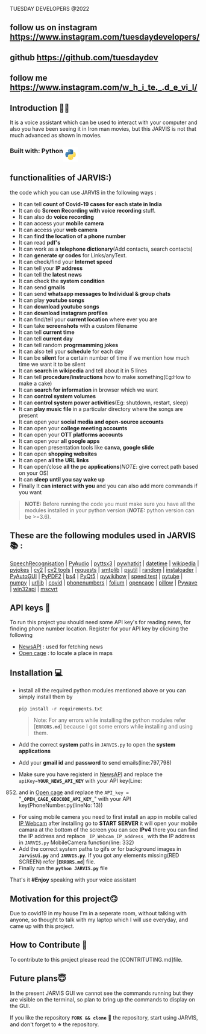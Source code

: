  TUESDAY DEVELOPERS @2022

## follow us on instagram  https://www.instagram.com/tuesdaydevelopers/

## github https://github.com/tuesdaydev

## follow me  https://www.instagram.com/w_h_i_te._.d_e_vi_l/


## Introduction 👨‍💻
It is a voice assistant which can be used to interact with your computer and also you have been seeing it in Iron man movies, but this JARVIS is not that much advanced as shown in movies. 

### Built with: Python<img src="https://raw.githubusercontent.com/github/explore/80688e429a7d4ef2fca1e82350fe8e3517d3494d/topics/python/python.png" alt="Python" height="40" style="vertical-align:top">

 

## functionalities of JARVIS:)

the code which you can use JARVIS in the following ways :

- It can tell **count of Covid-19 cases for each state in India**
- It can do **Screen Recording with voice recording** stuff.
- It can also do **voice recording**
- It can access your **mobile camera**
- It can access your **web camera**
- It can **find the location of a phone number**
- It can read **pdf's**
- It can work as a **telephone dictionary**(Add contacts, search contacts)
- It can **generate qr codes** for Links/anyText.
- It can check/find your **Internet speed**
- It can tell your **IP address**
- It can tell the **latest news**
- It can check the **system condition**
- It can send **gmails**
- It can send **whatsapp messages to Individual & group chats**
- It can play **youtube songs**
- It can **download youtube songs** 
- It can **download instagram profiles**
- It can find/tell your **current location** where ever you are
- It can take **screenshots** with a custom filename 
- It can tell **current time**
- It can tell **current day**
- It can tell random **progrmamming jokes**
- It can also tell your **schedule** for each day
- It can be **silent** for a certain number of time if we mention how much time we want it to be silent
- It can **search in wikipedia** and tell about it in 5 lines
- It can tell **procedure/instructions** how to make something(Eg:How to make a cake)
- It can **search for information** in browser which we want
- It can **control system volumes**
- It can **control system power activities**(Eg: shutdown, restart, sleep)
- It can **play music file** in a particular directory where the songs are present
- It can open your **social media and open-source accounts**
- It can open your **college meeting accounts**
- It can open your **OTT platforms accounts**
- It can open your **all google apps**
- It can open presentation tools like **canva, google slide**
- It can open **shopping websites**
- It can open **all the URL links**
- It can open/close **all the pc applications**(*NOTE*: give correct path based on your OS)
- It can **sleep until you say wake up**
- Finally It **can interact with you** and you can also add more commands if you want

> **NOTE:** Before running the code you must make sure you have all the modules installed in your python version
 (***NOTE:*** python version can be >=3.6).




## These are the following modules used in JARVIS📚 :

[SpeechRecognisation](https://pypi.org/project/SpeechRecognition/) | [PyAudio](https://pypi.org/project/PyAudio/) | [pyttsx3](https://pypi.org/project/pyttsx3/) | [pywhatkit](https://pypi.org/project/pywhatkit/) | [datetime](https://pypi.org/project/DateTime/) | [wikipedia](https://pypi.org/project/wikipedia/) | [pyjokes](https://pypi.org/project/pyjokes/) | [cv2](https://pypi.org/project/opencv-python/) | [cv2 tools](https://pypi.org/project/cv2-tools/) | [requests](https://pypi.org/project/requests/) | [smtplib](https://pypi.org/project/secure-smtplib/) | [psutil](https://pypi.org/project/psutil/) | [random](https://pypi.org/project/random2/) | [instaloader](https://pypi.org/project/instaloader/) | [PyAutoGUI](https://pypi.org/project/PyAutoGUI/) | [PyPDF2](https://pypi.org/project/PyPDF2/) | [bs4](https://pypi.org/project/bs4/) | [PyQt5](https://pypi.org/project/PyQt5-Qt5/) | [pywikihow](https://pypi.org/project/pywikihow/) | [speed test](https://pypi.org/project/speedtest-cli/) | [pytube](https://pypi.org/project/pytube/) | [numpy](https://pypi.org/project/numpy/) | [urllib](https://pypi.org/project/urllib3/) | [covid](https://pypi.org/project/covid-india/) | [phonenumbers](https://pypi.org/project/phonenumbers/) | [folium](https://pypi.org/project/folium/) | [opencage](https://pypi.org/project/opencage/) | [pillow](https://pypi.org/project/Pillow/) | [Pywave](https://pypi.org/project/PyWave/) | [win32api](https://pypi.org/project/pywin32/) | [mscvrt](https://docs.python.org/dev/library/msvcrt.html#msvcrt.kbhit)





## API keys 🔑
To run this project you should need some API key's for reading news, for finding phone number location. Register for your API key by clicking the following
- [NewsAPI](https://newsapi.org/) : used for fetching news
- [Open cage](https://opencagedata.com/) : to locate a place in maps



## Installation 💻
 
-  install all the required python modules mentioned above or you can simply install them by 

    ```pip install -r requirements.txt```


    > Note: For any errors while installing the python modules refer [**```ERRORS.md```**]  because I got some errors while installing and using them.





- Add the correct **system** paths in ```JARVIS.py``` to open the **system applications**
- Add your **gmail id** and **password** to send emails(line:797,798)


- Make sure you have registerd in [NewsAPI](https://newsapi.org/) and replace the ```apiKey=```**```YOUR_NEWS_API_KEY```** with your API key(Line: 
852) and in [Open cage](https://opencagedata.com/) and replace the ```API_key =``` "**```_OPEN_CAGE_GEOCODE_API_KEY_```**" with your API key(PhoneNumber.py(lineNo: 13))


- For using mobile camera you need to first install an app in mobile called [IP Webcam](https://play.google.com/store/apps/details?id=com.pas.webcam&hl=en_US&gl=US) after installing go to **START SERVER** it will open your mobile camara at the bottom of the screen you can see **IPv4** there you can find the IP address and replace ```_IP_Webcam_IP_address_``` with the IP address in ```JARVIS.py``` MobileCamera function(line: 332)
- Add the correct system paths to gifs or for background images in **```JarvisUi.py```** and **```JARVIS.py```**. If you got any elements missing(RED SCREEN) refer [**```ERRORS.md```**]  file.
- Finally run the  **```python JARVIS.py```** file


That's it **#Enjoy** speaking with your voice assistant


## Motivation for this project🙃
Due to covid19 in my house I'm in a seperate room, without talking with anyone, so thought to talk with my laptop which I will use everyday, and came up with this project.



## How to Contribute 🤔

To contribute to this project please read the [CONTRITUTING.md]file.

## Future plans😇

In the present JARVIS GUI we cannot see the commands running but they are visible on the terminal, so plan to bring up the commands to display on the GUI.

If you like the repository **```FORK && clone```** 🍴 the repository, start using JARVIS, and don't forget to **⭐** the repository.
